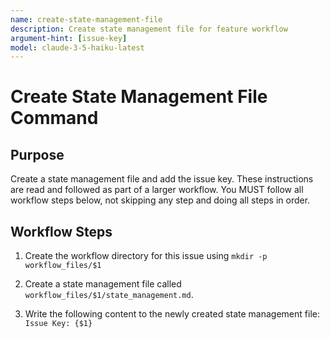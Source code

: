 ```yaml
---
name: create-state-management-file
description: Create state management file for feature workflow
argument-hint: [issue-key]
model: claude-3-5-haiku-latest
---
```


# Create State Management File Command

## Purpose

Create a state management file and add the issue key.
These instructions are read and followed as part of a larger workflow.
You MUST follow all workflow steps below, not skipping any step and doing all steps in order.

## Workflow Steps

1. Create the workflow directory for this issue using `mkdir -p workflow_files/$1`

2. Create a state management file called `workflow_files/$1/state_management.md`.

3. Write the following content to the newly created state management file:
`Issue Key: {$1}`
